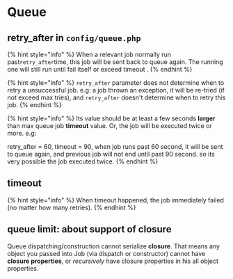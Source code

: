 # Queue

## retry\_after in `config/queue.php`

{% hint style="info" %}
When a relevant job normally run past`retry_after`time, this job will be sent back to queue again. The running one will still run until fail itself or exceed timeout .
{% endhint %}

{% hint style="info" %}
`retry_after` parameter does not determine when to retry a unsuccessful job. e.g: a job thrown an exception, it will be re-tried \(if not exceed max tries\), and `retry_after` doesn't determine when to retry this job. 
{% endhint %}

{% hint style="info" %}
Its value should be at least a few seconds **larger** than max queue job **timeout** value. Or, the job will be executed twice or more. e.g: 

retry\_after = 60, timeout = 90, when job runs past 60 second, it will be sent to queue again, and previous job will not end until past 90 second. so its very possible the job executed twice.
{% endhint %}

## timeout

{% hint style="info" %}
When timeout happened, the job immediately failed \(no matter how many retries\).
{% endhint %}

## queue limit: about support of closure

Queue dispatching/construction cannot serialize **closure**. That means any object you passed into Job \(via dispatch or constructor\) cannot have **closure properties**, or _recursively_ have closure properties in his all object properties.

